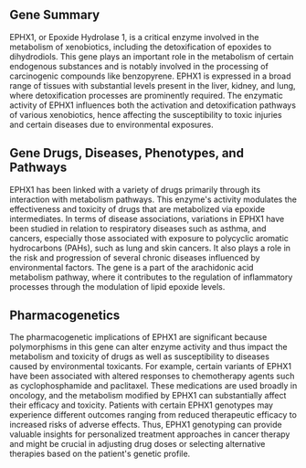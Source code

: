 ## Gene Summary
EPHX1, or Epoxide Hydrolase 1, is a critical enzyme involved in the metabolism of xenobiotics, including the detoxification of epoxides to dihydrodiols. This gene plays an important role in the metabolism of certain endogenous substances and is notably involved in the processing of carcinogenic compounds like benzopyrene. EPHX1 is expressed in a broad range of tissues with substantial levels present in the liver, kidney, and lung, where detoxification processes are prominently required. The enzymatic activity of EPHX1 influences both the activation and detoxification pathways of various xenobiotics, hence affecting the susceptibility to toxic injuries and certain diseases due to environmental exposures.

## Gene Drugs, Diseases, Phenotypes, and Pathways
EPHX1 has been linked with a variety of drugs primarily through its interaction with metabolism pathways. This enzyme's activity modulates the effectiveness and toxicity of drugs that are metabolized via epoxide intermediates. In terms of disease associations, variations in EPHX1 have been studied in relation to respiratory diseases such as asthma, and cancers, especially those associated with exposure to polycyclic aromatic hydrocarbons (PAHs), such as lung and skin cancers. It also plays a role in the risk and progression of several chronic diseases influenced by environmental factors. The gene is a part of the arachidonic acid metabolism pathway, where it contributes to the regulation of inflammatory processes through the modulation of lipid epoxide levels.

## Pharmacogenetics
The pharmacogenetic implications of EPHX1 are significant because polymorphisms in this gene can alter enzyme activity and thus impact the metabolism and toxicity of drugs as well as susceptibility to diseases caused by environmental toxicants. For example, certain variants of EPHX1 have been associated with altered responses to chemotherapy agents such as cyclophosphamide and paclitaxel. These medications are used broadly in oncology, and the metabolism modified by EPHX1 can substantially affect their efficacy and toxicity. Patients with certain EPHX1 genotypes may experience different outcomes ranging from reduced therapeutic efficacy to increased risks of adverse effects. Thus, EPHX1 genotyping can provide valuable insights for personalized treatment approaches in cancer therapy and might be crucial in adjusting drug doses or selecting alternative therapies based on the patient's genetic profile.